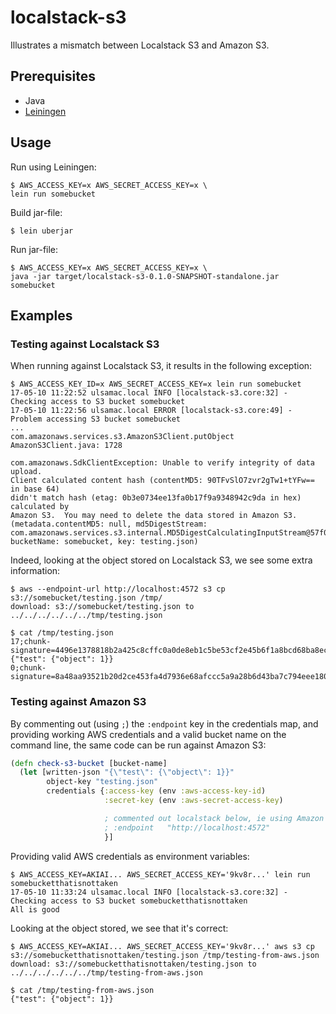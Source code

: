 # localstack-s3

Illustrates a mismatch between Localstack S3 and Amazon S3.

## Prerequisites

* Java
* [Leiningen](https://leiningen.org/#install)

## Usage

Run using Leiningen:

    $ AWS_ACCESS_KEY=x AWS_SECRET_ACCESS_KEY=x \
    lein run somebucket

Build jar-file:

    $ lein uberjar

Run jar-file:

    $ AWS_ACCESS_KEY=x AWS_SECRET_ACCESS_KEY=x \
    java -jar target/localstack-s3-0.1.0-SNAPSHOT-standalone.jar somebucket

## Examples

### Testing against Localstack S3

When running against Localstack S3, it results in the following exception:

```
$ AWS_ACCESS_KEY_ID=x AWS_SECRET_ACCESS_KEY=x lein run somebucket
17-05-10 11:22:52 ulsamac.local INFO [localstack-s3.core:32] - Checking access to S3 bucket somebucket
17-05-10 11:22:56 ulsamac.local ERROR [localstack-s3.core:49] - Problem accessing S3 bucket somebucket
...
com.amazonaws.services.s3.AmazonS3Client.putObject  AmazonS3Client.java: 1728

com.amazonaws.SdkClientException: Unable to verify integrity of data upload.
Client calculated content hash (contentMD5: 90TFvSlO7zvr2gTw1+tYFw== in base 64)
didn't match hash (etag: 0b3e0734ee13fa0b17f9a9348942c9da in hex) calculated by
Amazon S3.  You may need to delete the data stored in Amazon S3.
(metadata.contentMD5: null, md5DigestStream: com.amazonaws.services.s3.internal.MD5DigestCalculatingInputStream@57f0bfc3,
bucketName: somebucket, key: testing.json)
```

Indeed, looking at the object stored on Localstack S3, we see some extra information:

```
$ aws --endpoint-url http://localhost:4572 s3 cp s3://somebucket/testing.json /tmp/
download: s3://somebucket/testing.json to ../../../../../../tmp/testing.json

$ cat /tmp/testing.json
17;chunk-signature=4496e1378818b2a425c8cffc0a0de8eb1c5be53cf2e45b6f1a8bcd68ba8ec33c
{"test": {"object": 1}}
0;chunk-signature=8a48aa93521b20d2ce453fa4d7936e68afccc5a9a28b6d43ba7c794eee180e07

```

### Testing against Amazon S3

By commenting out (using `;`) the `:endpoint` key in the credentials map, and providing 
working AWS credentials and a valid bucket name on the command line, the 
same code can be run against Amazon S3:

```clojure
(defn check-s3-bucket [bucket-name]
  (let [written-json "{\"test\": {\"object\": 1}}"
        object-key "testing.json"
        credentials {:access-key (env :aws-access-key-id)
                     :secret-key (env :aws-secret-access-key)

                     ; commented out localstack below, ie using Amazon
                     ; :endpoint   "http://localhost:4572"
                     }]
```

Providing valid AWS credentials as environment variables:

```
$ AWS_ACCESS_KEY=AKIAI... AWS_SECRET_ACCESS_KEY='9kv8r...' lein run somebucketthatisnottaken
17-05-10 11:33:24 ulsamac.local INFO [localstack-s3.core:32] - Checking access to S3 bucket somebucketthatisnottaken
All is good
```

Looking at the object stored, we see that it's correct:

```
$ AWS_ACCESS_KEY=AKIAI... AWS_SECRET_ACCESS_KEY='9kv8r...' aws s3 cp s3://somebucketthatisnottaken/testing.json /tmp/testing-from-aws.json
download: s3://somebucketthatisnottaken/testing.json to ../../../../../../tmp/testing-from-aws.json

$ cat /tmp/testing-from-aws.json
{"test": {"object": 1}}
```
